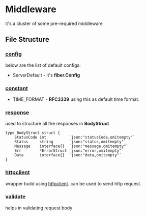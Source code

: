 # Middleware

it's a cluster of some pre-required middleware
## File Structure

### [config](configs/)

below are the list of default configs:

- ServerDefault - it's **fiber.Config**

### [constant](constants/)

- TIME_FORMAT - **RFC3339** using this as default time format.
### [response](libs/response)

used to structure all the responses in **BodyStruct**

```
type BodyStruct struct {
	StatusCode int          `json:"statusCode,omitempty"`
	Status     string       `json:"status,omitempty"`
	Message    interface{}  `json:"message,omitempty"`
	Err        *ErrorStruct `json:"error,omitempty"`
	Data       interface{}  `json:"data,omitempty"`
}
```

### [httpclient](libs/httpclient)

wrapper build using [httpclient](https://github.com/rohanraj7316/httpclient). can be used to send http request.

### [validate](libs/validate)

helps in validating request body